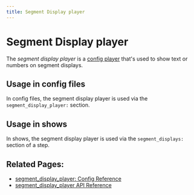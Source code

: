 ```yaml
---
title: Segment Display player
---
```


# Segment Display player


The *segment display player* is a
[config player](index.md)
that's used to show text or numbers on segment displays.

## Usage in config files

In config files, the segment display player is used via the
`segment_display_player:` section.

## Usage in shows

In shows, the segment display player is used via the `segment_displays:`
section of a step.

## Related Pages:

* [segment_display_player: Config Reference](../config/segment_display_player.md)
* [segment_display_player API Reference](../code/api_reference/config_players/segment_display_player.md)
